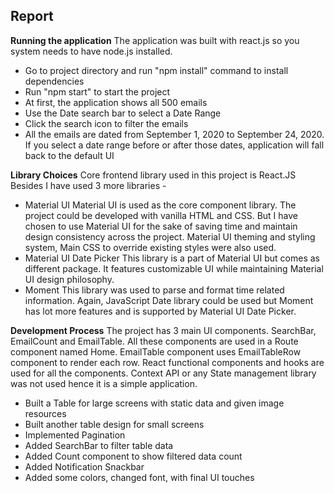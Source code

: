 ## Report

**Running the application**
The application was built with react.js so you system needs to have node.js installed.

- Go to project directory and run "npm install" command to install dependencies
- Run "npm start" to start the project
- At first, the application shows all 500 emails
- Use the Date search bar to select a Date Range
- Click the search icon to filter the emails
- All the emails are dated from September 1, 2020 to September 24, 2020. If you select a date range before or after those dates, application will fall back to the default UI

**Library Choices**
Core frontend library used in this project is React.JS
Besides I have used 3 more libraries -

- Material UI
  Material UI is used as the core component library. The project could be developed with vanilla HTML and CSS. But I have chosen to use Material UI for the sake of saving time and maintain design consistency across the project. Material UI theming and styling system, Main CSS to override existing styles were also used.
- Material UI Date Picker
  This library is a part of Material UI but comes as different package. It features customizable UI while maintaining Material UI design philosophy.
- Moment
  This library was used to parse and format time related information. Again, JavaScript Date library could be used but Moment has lot more features and is supported by Material UI Date Picker.

**Development Process**
The project has 3 main UI components. SearchBar, EmailCount and EmailTable. All these components are used in a Route component named Home. EmailTable component uses EmailTableRow component to render each row. React functional components and hooks are used for all the components. Context API or any State management library was not used hence it is a simple application.

- Built a Table for large screens with static data and given image resources
- Built another table design for small screens
- Implemented Pagination
- Added SearchBar to filter table data
- Added Count component to show filtered data count
- Added Notification Snackbar
- Added some colors, changed font, with final UI touches
